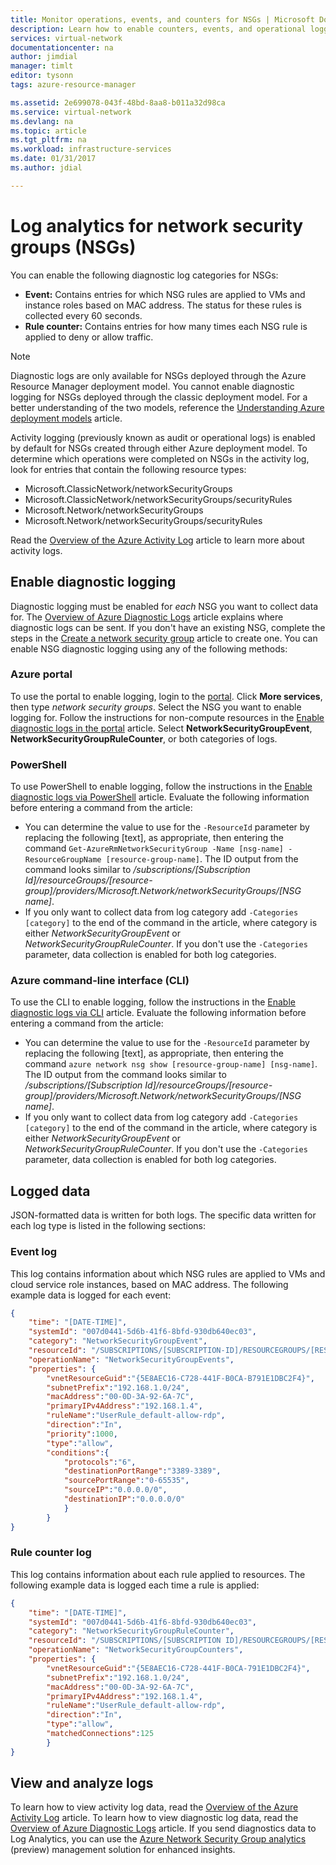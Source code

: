 ```yaml
---
title: Monitor operations, events, and counters for NSGs | Microsoft Docs
description: Learn how to enable counters, events, and operational logging for NSGs
services: virtual-network
documentationcenter: na
author: jimdial
manager: timlt
editor: tysonn
tags: azure-resource-manager

ms.assetid: 2e699078-043f-48bd-8aa8-b011a32d98ca
ms.service: virtual-network
ms.devlang: na
ms.topic: article
ms.tgt_pltfrm: na
ms.workload: infrastructure-services
ms.date: 01/31/2017
ms.author: jdial

---
```

# Log analytics for network security groups (NSGs)

You can enable the following diagnostic log categories for NSGs:

* **Event:** Contains entries for which NSG rules are applied to VMs and instance roles based on MAC address. The status for these rules is collected every 60 seconds.
* **Rule counter:** Contains entries for how many times each NSG rule is applied to deny or allow traffic.

> [!NOTE]
> Diagnostic logs are only available for NSGs deployed through the Azure Resource Manager deployment model. You cannot enable diagnostic logging for NSGs deployed through the classic deployment model. For a better understanding of the two models, reference the [Understanding Azure deployment models](../resource-manager-deployment-model.md) article.

Activity logging (previously known as audit or operational logs) is enabled by default for NSGs created through either Azure deployment model. To determine which operations were completed on NSGs in the activity log, look for entries that contain the following resource types: 

- Microsoft.ClassicNetwork/networkSecurityGroups 
- Microsoft.ClassicNetwork/networkSecurityGroups/securityRules
- Microsoft.Network/networkSecurityGroups
- Microsoft.Network/networkSecurityGroups/securityRules 

Read the [Overview of the Azure Activity Log](../monitoring-and-diagnostics/monitoring-overview-activity-logs.md) article to learn more about activity logs. 

## Enable diagnostic logging

Diagnostic logging must be enabled for *each* NSG you want to collect data for. The [Overview of Azure Diagnostic Logs](../monitoring-and-diagnostics/monitoring-overview-of-diagnostic-logs.md) article explains where diagnostic logs can be sent. If you don't have an existing NSG, complete the steps in the [Create a network security group](virtual-networks-create-nsg-arm-pportal.md) article to create one. You can enable NSG diagnostic logging using any of the following methods:

### Azure portal

To use the portal to enable logging, login to the [portal](https://portal.azure.com). Click **More services**, then type *network security groups*. Select the NSG you want to enable logging for. Follow the instructions for non-compute resources in the [Enable diagnostic logs in the portal](../monitoring-and-diagnostics/monitoring-overview-of-diagnostic-logs.md#enable-diagnostic-logs-in-the-portal) article. Select **NetworkSecurityGroupEvent**, **NetworkSecurityGroupRuleCounter**, or both categories of logs.

### PowerShell

To use PowerShell to enable logging, follow the instructions in the [Enable diagnostic logs via PowerShell](../monitoring-and-diagnostics/monitoring-overview-of-diagnostic-logs.md#enable-diagnostic-logs-via-powershell) article. Evaluate the following information before entering a command from the article:

- You can determine the value to use for the `-ResourceId` parameter by replacing the following [text], as appropriate, then entering the command `Get-AzureRmNetworkSecurityGroup -Name [nsg-name] -ResourceGroupName [resource-group-name]`. The ID output from the command looks similar to */subscriptions/[Subscription Id]/resourceGroups/[resource-group]/providers/Microsoft.Network/networkSecurityGroups/[NSG name]*.
- If you only want to collect data from log category add `-Categories [category]` to the end of the command in the article, where category is either *NetworkSecurityGroupEvent* or *NetworkSecurityGroupRuleCounter*. If you don't use the `-Categories` parameter, data collection is enabled for both log categories.

### Azure command-line interface (CLI)

To use the CLI to enable logging, follow the instructions in the [Enable diagnostic logs via CLI](../monitoring-and-diagnostics/monitoring-overview-of-diagnostic-logs.md#enable-diagnostic-logs-via-cli) article. Evaluate the following information before entering a command from the article:

- You can determine the value to use for the `-ResourceId` parameter by replacing the following [text], as appropriate, then entering the command `azure network nsg show [resource-group-name] [nsg-name]`. The ID output from the command looks similar to */subscriptions/[Subscription Id]/resourceGroups/[resource-group]/providers/Microsoft.Network/networkSecurityGroups/[NSG name]*.
- If you only want to collect data from log category add `-Categories [category]` to the end of the command in the article, where category is either *NetworkSecurityGroupEvent* or *NetworkSecurityGroupRuleCounter*. If you don't use the `-Categories` parameter, data collection is enabled for both log categories.

## Logged data

JSON-formatted data is written for both logs. The specific data written for each log type is listed in the following sections:

### Event log
This log contains information about which NSG rules are applied to VMs and cloud service role instances, based on MAC address. The following example data is logged for each event:

```json
{
	"time": "[DATE-TIME]",
	"systemId": "007d0441-5d6b-41f6-8bfd-930db640ec03",
	"category": "NetworkSecurityGroupEvent",
	"resourceId": "/SUBSCRIPTIONS/[SUBSCRIPTION-ID]/RESOURCEGROUPS/[RESOURCE-GROUP-NAME]/PROVIDERS/MICROSOFT.NETWORK/NETWORKSECURITYGROUPS/[NSG-NAME]",
	"operationName": "NetworkSecurityGroupEvents",
	"properties": {
		"vnetResourceGuid":"{5E8AEC16-C728-441F-B0CA-B791E1DBC2F4}",
		"subnetPrefix":"192.168.1.0/24",
		"macAddress":"00-0D-3A-92-6A-7C",
		"primaryIPv4Address":"192.168.1.4",
		"ruleName":"UserRule_default-allow-rdp",
		"direction":"In",
		"priority":1000,
		"type":"allow",
		"conditions":{
			"protocols":"6",
			"destinationPortRange":"3389-3389",
			"sourcePortRange":"0-65535",
			"sourceIP":"0.0.0.0/0",
			"destinationIP":"0.0.0.0/0"
			}
		}
}
```

### Rule counter log

This log contains information about each rule applied to resources. The following example data is logged each time a rule is applied:

```json
{
	"time": "[DATE-TIME]",
	"systemId": "007d0441-5d6b-41f6-8bfd-930db640ec03",
	"category": "NetworkSecurityGroupRuleCounter",
	"resourceId": "/SUBSCRIPTIONS/[SUBSCRIPTION ID]/RESOURCEGROUPS/[RESOURCE-GROUP-NAME]TESTRG/PROVIDERS/MICROSOFT.NETWORK/NETWORKSECURITYGROUPS/[NSG-NAME]",
	"operationName": "NetworkSecurityGroupCounters",
	"properties": {
		"vnetResourceGuid":"{5E8AEC16-C728-441F-B0CA-791E1DBC2F4}",
		"subnetPrefix":"192.168.1.0/24",
		"macAddress":"00-0D-3A-92-6A-7C",
		"primaryIPv4Address":"192.168.1.4",
		"ruleName":"UserRule_default-allow-rdp",
		"direction":"In",
		"type":"allow",
		"matchedConnections":125
		}
}
```

## View and analyze logs

To learn how to view activity log data, read the [Overview of the Azure Activity Log](../monitoring-and-diagnostics/monitoring-overview-of-diagnostic-logs.md) article. To learn how to view diagnostic log data, read the [Overview of Azure Diagnostic Logs](../monitoring-and-diagnostics/monitoring-overview-of-diagnostic-logs.md) article. If you send diagnostics data to Log Analytics, you can use the [Azure Network Security Group analytics](../log-analytics/log-analytics-azure-networking-analytics.md) (preview) management solution for enhanced insights. 
